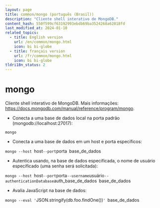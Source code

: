 ```yaml
---
layout: page
title: common/mongo (português (Brasil))
description: "Cliente shell interativo de MongoDB."
content_hash: 550f599cf63192993ebdb69ba3524268a62018fd
last_modified_at: 2024-01-10
related_topics:
  - title: English version
    url: /en/common/mongo.html
    icon: bi bi-globe
  - title: français version
    url: /fr/common/mongo.html
    icon: bi bi-globe
tldri18n_status: 2
---
```

# mongo

Cliente shell interativo de MongoDB.
Mais informações: <https://docs.mongodb.com/manual/reference/program/mongo>.

- Conecta a uma base de dados local na porta padrão (mongodb://localhost:27017):

`mongo`

- Conecta a uma base de dados em um host e porta específicos:

`mongo --host `<span class="tldr-var badge badge-pill bg-dark-lm bg-white-dm text-white-lm text-dark-dm font-weight-bold">host</span>` --port `<span class="tldr-var badge badge-pill bg-dark-lm bg-white-dm text-white-lm text-dark-dm font-weight-bold">porta</span>` `<span class="tldr-var badge badge-pill bg-dark-lm bg-white-dm text-white-lm text-dark-dm font-weight-bold">base_de_dados</span>

- Autentica usando, na base de dados especificada, o nome de usuário especificado (uma senha será solicitada):

`mongo --host `<span class="tldr-var badge badge-pill bg-dark-lm bg-white-dm text-white-lm text-dark-dm font-weight-bold">host</span>` --port `<span class="tldr-var badge badge-pill bg-dark-lm bg-white-dm text-white-lm text-dark-dm font-weight-bold">porta</span>` --username `<span class="tldr-var badge badge-pill bg-dark-lm bg-white-dm text-white-lm text-dark-dm font-weight-bold">usuário</span>` --authenticationDatabase `<span class="tldr-var badge badge-pill bg-dark-lm bg-white-dm text-white-lm text-dark-dm font-weight-bold">auth_base_de_dados</span>` `<span class="tldr-var badge badge-pill bg-dark-lm bg-white-dm text-white-lm text-dark-dm font-weight-bold">base_de_dados</span>

- Avalia JavaScript na base de dados:

`mongo --eval '`<span class="tldr-var badge badge-pill bg-dark-lm bg-white-dm text-white-lm text-dark-dm font-weight-bold">JSON.stringify(db.foo.findOne())</span>`' `<span class="tldr-var badge badge-pill bg-dark-lm bg-white-dm text-white-lm text-dark-dm font-weight-bold">base_de_dados</span>
